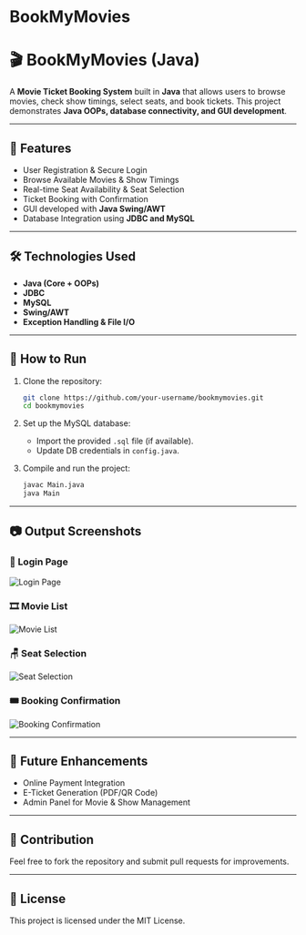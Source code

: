 # BookMyMovies

# 🎬 BookMyMovies (Java)

A **Movie Ticket Booking System** built in **Java** that allows users to browse movies, check show timings, select seats, and book tickets. This project demonstrates **Java OOPs, database connectivity, and GUI development**.

---

## 📌 Features

* User Registration & Secure Login
* Browse Available Movies & Show Timings
* Real-time Seat Availability & Seat Selection
* Ticket Booking with Confirmation
* GUI developed with **Java Swing/AWT**
* Database Integration using **JDBC and MySQL**

---

## 🛠️ Technologies Used

* **Java (Core + OOPs)**
* **JDBC**
* **MySQL**
* **Swing/AWT**
* **Exception Handling & File I/O**

---

## 🚀 How to Run

1. Clone the repository:

   ```bash
   git clone https://github.com/your-username/bookmymovies.git
   cd bookmymovies
   ```
2. Set up the MySQL database:

   * Import the provided `.sql` file (if available).
   * Update DB credentials in `config.java`.
3. Compile and run the project:

   ```bash
   javac Main.java
   java Main
   ```

---

## 📷 Output Screenshots

### 🔐 Login Page

![Login Page](screenshots/login.png)

### 🎞️ Movie List

![Movie List](screenshots/movies.png)

### 🪑 Seat Selection

![Seat Selection](screenshots/seats.png)

### 🎟️ Booking Confirmation

![Booking Confirmation](screenshots/booking.png)

---

## 📖 Future Enhancements

* Online Payment Integration
* E-Ticket Generation (PDF/QR Code)
* Admin Panel for Movie & Show Management

---

## 🤝 Contribution

Feel free to fork the repository and submit pull requests for improvements.

---

## 📜 License

This project is licensed under the MIT License.
